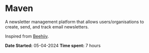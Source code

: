 # Maven
A newsletter management platform that allows users/organisations to create, send, and track email newsletters.

Inspired from [Beehiiv](https://beehiiv.com/).

**Date Started:** 05-04-2024
**Time spent:** 7 hours